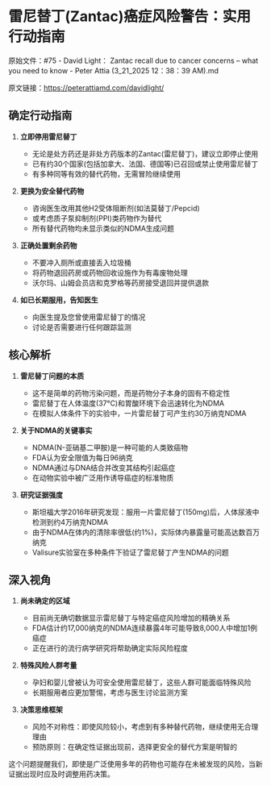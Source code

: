 # 雷尼替丁(Zantac)癌症风险警告：实用行动指南

原始文件：#75 - David Light： Zantac recall due to cancer concerns – what you need to know - Peter Attia (3_21_2025 12：38：39 AM).md

原文链接：https://peterattiamd.com/davidlight/

## 确定行动指南

1. **立即停用雷尼替丁**
   - 无论是处方药还是非处方药版本的Zantac(雷尼替丁)，建议立即停止使用
   - 已有约30个国家(包括加拿大、法国、德国等)已召回或禁止使用雷尼替丁
   - 有多种同等有效的替代药物，无需冒险继续使用

2. **更换为安全替代药物**
   - 咨询医生改用其他H2受体阻断剂(如法莫替丁/Pepcid)
   - 或考虑质子泵抑制剂(PPI)类药物作为替代
   - 所有替代药物均未显示类似的NDMA生成问题

3. **正确处置剩余药物**
   - 不要冲入厕所或直接丢入垃圾桶
   - 将药物退回药房或药物回收设施作为有毒废物处理
   - 沃尔玛、山姆会员店和克罗格等药房接受退回并提供退款

4. **如已长期服用，告知医生**
   - 向医生提及您曾使用雷尼替丁的情况
   - 讨论是否需要进行任何跟踪监测

## 核心解析

1. **雷尼替丁问题的本质**
   - 这不是简单的药物污染问题，而是药物分子本身的固有不稳定性
   - 雷尼替丁在人体温度(37°C)和胃酸环境下会迅速转化为NDMA
   - 在模拟人体条件下的实验中，一片雷尼替丁可产生约30万纳克NDMA

2. **关于NDMA的关键事实**
   - NDMA(N-亚硝基二甲胺)是一种可能的人类致癌物
   - FDA认为安全限值为每日96纳克
   - NDMA通过与DNA结合并改变其结构引起癌症
   - 在动物实验中被广泛用作诱导癌症的标准物质

3. **研究证据强度**
   - 斯坦福大学2016年研究发现：服用一片雷尼替丁(150mg)后，人体尿液中检测到约4万纳克NDMA
   - 由于NDMA在体内的清除率很低(约1%)，实际体内暴露量可能高达数百万纳克
   - Valisure实验室在多种条件下验证了雷尼替丁产生NDMA的问题

## 深入视角

1. **尚未确定的区域**
   - 目前尚无确切数据显示雷尼替丁与特定癌症风险增加的精确关系
   - FDA估计约17,000纳克的NDMA连续暴露4年可能导致8,000人中增加1例癌症
   - 正在进行的流行病学研究将帮助确定实际风险程度

2. **特殊风险人群考量**
   - 孕妇和婴儿曾被认为可安全使用雷尼替丁，这些人群可能面临特殊风险
   - 长期服用者应更加警惕，考虑与医生讨论监测方案

3. **决策思维框架**
   - 风险不对称性：即使风险较小，考虑到有多种替代药物，继续使用无合理理由
   - 预防原则：在确定性证据出现前，选择更安全的替代方案是明智的

这个问题提醒我们，即使是广泛使用多年的药物也可能存在未被发现的风险，当新证据出现时应及时调整用药决策。